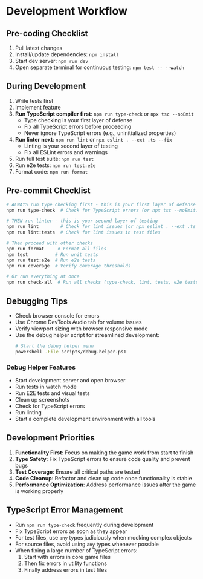 # Development Workflow

## Pre-coding Checklist

1. Pull latest changes
2. Install/update dependencies: `npm install`
3. Start dev server: `npm run dev`
4. Open separate terminal for continuous testing: `npm test -- --watch`

## During Development

1. Write tests first
2. Implement feature
3. **Run TypeScript compiler first**: `npm run type-check` or `npx tsc --noEmit`
   - Type checking is your first layer of defense
   - Fix all TypeScript errors before proceeding
   - Never ignore TypeScript errors (e.g., uninitialized properties)
4. **Run linter next**: `npm run lint` or `npx eslint . --ext .ts --fix`
   - Linting is your second layer of testing
   - Fix all ESLint errors and warnings
5. Run full test suite: `npm run test`
6. Run e2e tests: `npm run test:e2e`
7. Format code: `npm run format`

## Pre-commit Checklist

```bash
# ALWAYS run type checking first - this is your first layer of defense
npm run type-check  # Check for TypeScript errors (or npx tsc --noEmit)

# THEN run linter - this is your second layer of testing
npm run lint        # Check for lint issues (or npx eslint . --ext .ts --fix)
npm run lint:tests  # Check for lint issues in test files

# Then proceed with other checks
npm run format     # Format all files
npm test          # Run unit tests
npm run test:e2e  # Run e2e tests
npm run coverage  # Verify coverage thresholds

# Or run everything at once
npm run check-all  # Run all checks (type-check, lint, tests, e2e tests)
```

## Debugging Tips

- Check browser console for errors
- Use Chrome DevTools Audio tab for volume issues
- Verify viewport sizing with browser responsive mode
- Use the debug helper script for streamlined development:
  ```bash
  # Start the debug helper menu
  powershell -File scripts/debug-helper.ps1
  ```

### Debug Helper Features

- Start development server and open browser
- Run tests in watch mode
- Run E2E tests and visual tests
- Clean up screenshots
- Check for TypeScript errors
- Run linting
- Start a complete development environment with all tools

## Development Priorities

1. **Functionality First**: Focus on making the game work from start to finish
2. **Type Safety**: Fix TypeScript errors to ensure code quality and prevent bugs
3. **Test Coverage**: Ensure all critical paths are tested
4. **Code Cleanup**: Refactor and clean up code once functionality is stable
5. **Performance Optimization**: Address performance issues after the game is working properly

## TypeScript Error Management

- Run `npm run type-check` frequently during development
- Fix TypeScript errors as soon as they appear
- For test files, use `any` types judiciously when mocking complex objects
- For source files, avoid using `any` types whenever possible
- When fixing a large number of TypeScript errors:
  1. Start with errors in core game files
  2. Then fix errors in utility functions
  3. Finally address errors in test files
